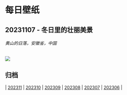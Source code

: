 # 每日壁纸

## 20231107 - 冬日里的壮丽美景

###### 黄山的日落，安徽省，中国

![](https://www.bing.com/th?id=OHR.LiDong2023_ZH-CN5089092069_UHD.jpg)

## 归档

| [202311](/202311/README.md)
| [202310](/202310/README.md)
| [202309](/202309/README.md)
| [202308](/202308/README.md)
| [202307](/202307/README.md)
| [202306](/202306/README.md)
|